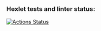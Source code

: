 ### Hexlet tests and linter status:
[![Actions Status](https://github.com/d-mansurov/frontend-project-44/workflows/hexlet-check/badge.svg)](https://github.com/d-mansurov/frontend-project-44/actions)